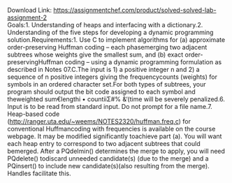 Download Link: https://assignmentchef.com/product/solved-solved-lab-assignment-2
<br>
Goals:1. Understanding of heaps and interfacing with a dictionary.2. Understanding of the five steps for developing a dynamic programming solution.Requirements:1. Use C to implement algorithms for (a) approximate order-preserving Huffman coding – each phasemerging two adjacent subtrees whose weights give the smallest sum, and (b) exact order-preservingHuffman coding – using a dynamic programming formulation as described in Notes 07.C.The input is 1) a positive integer n and 2) a sequence of n positive integers giving the frequencycounts (weights) for symbols in an ordered character set.For both types of subtrees, your program should output the bit code assigned to each symbol and theweighted sum€lengthi • countiiΣ#$%%&amp;‘(( based on the generated code tree and the frequency counts.2. Submit your program on Blackboard by 10:45 a.m. on October 23, 2014. One of the comment linesshould include the compilation command used on OMEGA.Getting Started:1. Suppose the input frequency counts are: 6 4 5 7. The following tree is for the listed conventionalHuffman code.4 5 6 71322001 0119b c a d6 104 005 017 11The weighted sum is 6•2 + 4•2 + 5•2 + 7•2 = 44Now suppose the ordered character set is {a, b, c, d} with the indicated frequency counts. If the strings“abc” and “bad” are compressed to “100001” and “001011”, respectively, they do not compare thesame way as their uncompressed counterparts. Order preservation is guaranteed only when the leaf orderis consistent with the order of the character set.2. For the same input sequence, the following tree is for the approximate order-preserving Huffmancode. At each step in its construction, we greedily merge the two adjacent trees whose weights havethe smallest sum.4 590 1601517220 1ab cd6 004 0105 0117 1The weighted sum is 6•2 + 4•3 + 5•3 + 7•1 = 46.Now, the strings “abc” and “bad” will be compressed to “00010011” and “010001”, respectively, butthe sum has not been minimized.3. For the same input sequence, the following tree is for the exact order-preserving Huffman code. Itwas constructed using dynamic programming to determine optimal order-preserving subtrees.6 4 5 71222001 01110a b c d6 004 015 107 11The weighted sum is 6•2 + 4•2 + 5•2 + 7•2 = 44.4. It is not difficult to see that the weighted sums for the three different approaches have the followingrelationship: conventional ≤ exact ≤ approximate.5. Your approximate solution must use a heap to achieve€Θ(n logn) time. Submissions taking€Θ# n2$% &amp;‘(time will be severely penalized.6. Input is to be read from standard input. Do not prompt for a file name.7. Heap-based code (http://ranger.uta.edu/~weems/NOTES2320/huffman.freq.c) for conventional Huffmancoding with frequencies is available on the course webpage. It may be modified significantly toachieve part (a). You will want each heap entry to correspond to two adjacent subtrees that could bemerged. After a PQdelmin() determines the merge to apply, you will need PQdelete() todiscard unneeded candidate(s) (due to the merge) and a PQinsert() to include new candidate(s)(also resulting from the merge). Handles facilitate this.